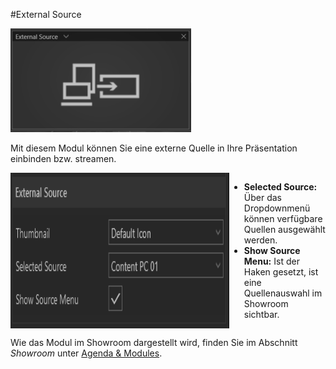 #External Source

![ExternalSourceModul](img/Manager/Module/External_Source_Module.png) 

Mit diesem Modul können Sie eine externe Quelle in Ihre Präsentation einbinden bzw. streamen.

<div style="display: flex">
    <img src="img/Manager/Module/ExternalSourceProperties.png" width="350" style="float:left">
    <div>
        <ul>
            <li><b>Selected Source:</b> Über das Dropdownmenü können verfügbare Quellen ausgewählt werden.</li>
            <li><b>Show Source Menu:</b> Ist der Haken gesetzt, ist eine Quellenauswahl im Showroom sichtbar.</li>
        </ul>
    </div>
</div>

Wie das Modul im Showroom dargestellt wird, finden Sie im Abschnitt *Showroom* unter [Agenda & Modules](056_agenda.html#external-source).
